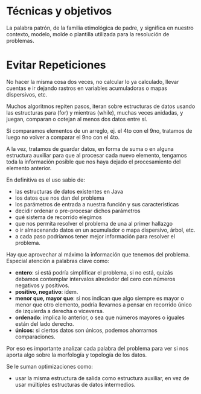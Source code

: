 # Técnicas y objetivos

La palabra patrón, de la familia etimológica de padre, y significa en nuestro contexto, modelo, molde o plantilla utilizada para la resolución de problemas.

# Evitar Repeticiones

No hacer la misma cosa dos veces, no calcular lo ya calculado, llevar cuentas e ir dejando rastros en variables acumuladoras o mapas dispersivos, etc.

Muchos algoritmos repiten pasos, iteran sobre estructuras de datos usando las estructuras para (for) y mientras (while), muchas veces anidadas, y juegan, comparan o cotejan al menos dos datos entre sí.

Si comparamos elementos de un arreglo, ej. el 4to con el 9no, tratamos de luego no volver a comparar el 9no con el 4to.

A la vez, tratamos de guardar datos, en forma de suma o en alguna estructura auxiliar para que al procesar cada nuevo elemento, tengamos toda la información posible que nos haya dejado el procesamiento del elemento anterior.

En definitiva es el uso sabio de:
- las estructuras de datos existentes en Java
- los datos que nos dan del problema
- los parámetros de entrada a nuestra función y sus características
- decidir ordenar o pre-procesar dichos parámetros
- qué sistema de recorrido elegimos
- que nos permita resolver el problema de una al primer hallazgo
- o ir almacenando datos en un acumulador o mapa dispersivo, árbol, etc.
- a cada paso podríamos tener mejor información para resolver el problema.

Hay que aprovechar al máximo la información que tenemos del problema.
Especial atención a palabras clave como:
- **entero**: si está podría simplificar el problema, si no está, quizás debamos contemplar intervalos alrededor del cero con números negativos y positivos.
- **positivo, negativo**: idem.
- **menor que, mayor que**: si nos indican que algo siempre es mayor o menor que otro elemento, podría llevarnos a pensar en recorrido único de izquierda a derecha o viceversa.
- **ordenado**: implica lo anterior, o sea que números mayores o iguales están del lado derecho.
- **únicos**: si ciertos datos son únicos, podemos ahorrarnos comparaciones.

Por eso es importante analizar cada palabra del problema para ver si nos aporta algo sobre la morfología y topología de los datos.

Se le suman optimizaciones como:
- usar la misma estructura de salida como estructura auxiliar, en vez de usar múltiples estructuras de datos intermedios.
